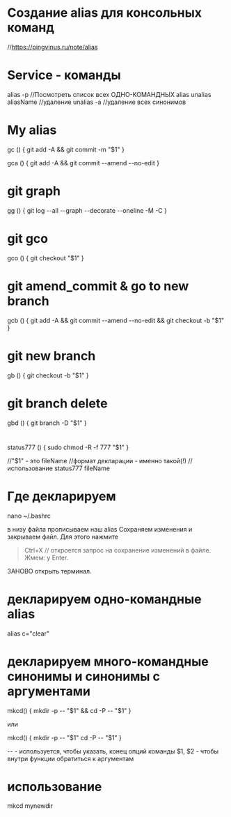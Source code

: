 # Создание alias для консольных команд
//https://pingvinus.ru/note/alias


# Service - команды 
alias -p            //Посмотреть список всех ОДНО-КОМАНДНЫХ alias
unalias aliasName   //удаление
unalias -a          //удаление всех синонимов



# My alias
gc ()
{
	git add -A && git commit -m "$1"
}



gca ()
{
	git add -A && git commit --amend --no-edit
}

# git graph
gg ()
{
	git log --all --graph --decorate --oneline -M -C
}


# git gco
gco ()
{
	git checkout "$1"
}


# git amend_commit & go to new branch
gcb ()
{
	git add -A && git commit --amend --no-edit && git checkout -b "$1"
}


# git new branch
gb ()
{
	git checkout -b "$1"
}


# git branch delete
gbd ()
{
	git branch -D "$1"
}


# 
status777 ()
{
	sudo chmod -R -f 777 "$1"
}


//"$1" - это fileName
//формат декларации - именно такой(!)
// использование
status777 fileName




# Где декларируем
nano ~/.bashrc

в низу файла прописываем наш alias
Сохраняем изменения и закрываем файл. Для этого нажмите 
>Ctrl+X               // откроется запрос на сохранение изменений в файле. Жмем:
>y
>Enter.

ЗАНОВО открыть терминал.





# декларируем одно-командные alias
alias c="clear"




# декларируем много-командные синонимы и синонимы с аргументами
mkcd() {
  mkdir -p -- "$1" && cd -P -- "$1"
}

или

mkcd() {
  mkdir -p -- "$1" 
  cd -P -- "$1"
}

--        - используется, чтобы указать, конец опций команды
$1, $2    - чтобы внутри функции обратиться к аргументам




# использование
mkcd mynewdir










